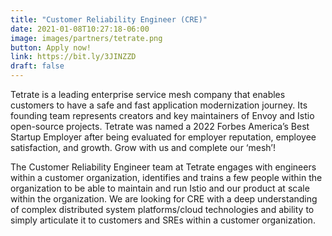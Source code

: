 ```yaml
---
title: "Customer Reliability Engineer (CRE)"
date: 2021-01-08T10:27:18-06:00
image: images/partners/tetrate.png
button: Apply now!
link: https://bit.ly/3JINZZD
draft: false
---
```


Tetrate is a leading enterprise service mesh company that enables customers to have a safe and fast application modernization journey. Its founding team represents creators and key maintainers of Envoy and Istio open-source projects. Tetrate was named a 2022 Forbes America’s Best Startup Employer after being evaluated for employer reputation, employee satisfaction, and growth. Grow with us and complete our ‘mesh’!

The Customer Reliability Engineer team at Tetrate engages with engineers within a customer organization, identifies and trains a few people within the organization to be able to maintain and run Istio and our product at scale within the organization. We are looking for CRE with a deep understanding of complex distributed system platforms/cloud technologies and ability to simply articulate it to customers and SREs within a customer organization.
